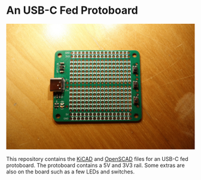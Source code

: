 # An USB-C Fed Protoboard

![Image of an USB-C Fed Protoboard](./img/protoboard_small.jpg)

This repository contains the [KiCAD]() and [OpenSCAD]() files for an USB-C fed
protoboard. The protoboard contains a 5V and 3V3 rail. Some extras are also
on the board such as a few LEDs and switches.
